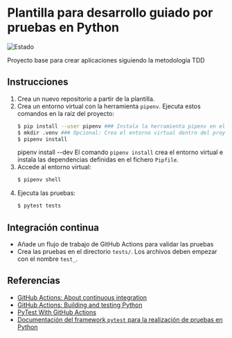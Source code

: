 # Plantilla para desarrollo guiado por pruebas en Python

![Estado](https://github.com/Jonh1979/github_actions/actions/workflows/python-package.yml/badge.svg)

Proyecto base para crear aplicaciones siguiendo la metodología TDD

## Instrucciones

1. Crea un nuevo repositorio a partir de la plantilla.
1. Crea un entorno virtual con la herramienta `pipenv`. Ejecuta estos comandos en la raíz del proyecto:
   ```bash
   $ pip install --user pipenv ### Instala la herramienta pipenv en el entorno del usuario
   $ mkdir .venv ### Opcional: Crea el entorno virtual dentro del proyecto
   $ pipenv install
   ```
   pipenv install --dev
   El comando `pipenv install` crea el entorno virtual e instala las dependencias definidas en el fichero `Pipfile`.
1. Accede al entorno virtual:
   ```bash
   $ pipenv shell
   ```
1. Ejecuta las pruebas:
   ```bash
   $ pytest tests
   ```

## Integración continua

- Añade un flujo de trabajo de GitHub Actions para validar las pruebas
- Crea las pruebas en el directorio  `tests/`. Los archivos deben empezar con el nombre `test_`.

## Referencias

- [GitHub Actions: About continuous integration](https://docs.github.com/es/actions/automating-builds-and-tests/about-continuous-integration)
- [GitHub Actions: Building and testing Python](https://docs.github.com/es/actions/automating-builds-and-tests/building-and-testing-python)
- [PyTest With GitHub Actions](https://blog.dennisokeeffe.com/blog/2021-08-08-pytest-with-github-actions)
- [Documentación del framework `pytest` para la realización de pruebas en Python](https://docs.pytest.org/)
